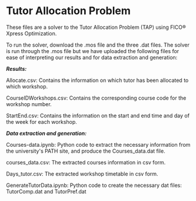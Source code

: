Tutor Allocation Problem
==============

These files are a solver to the Tutor Allocation Problem (TAP) using FICO® Xpress Optimization.

To run the solver, download the .mos file and the three .dat files. The solver is run through the .mos file but we have uploaded the following files for ease of interpreting our results and for data extraction and generation:

***Results:***

Allocate.csv: Contains the information on which tutor has been allocated to which workshop.

CourseIDWorkshops.csv: Contains the corresponding course code for the workshop number.

StartEnd.csv: Contains the information on the start and end time and day of the week for each workshop.

***Data extraction and generation:***

Courses-data.ipynb: Python code to extract the necessary information from the university's PATH site, and produce the Courses_data.dat file.

courses_data.csv: The extracted courses information in csv form.

Days_tutor.csv: The extracted workshop timetable in csv form.

GenerateTutorData.ipynb: Python code to create the necessary dat files: TutorComp.dat and TutorPref.dat
